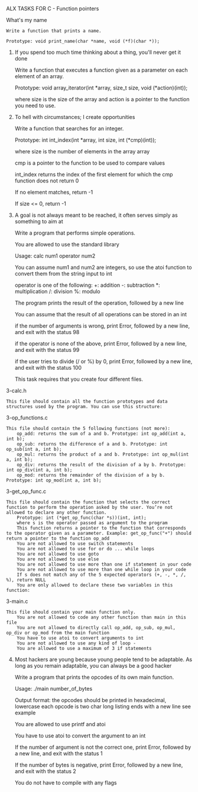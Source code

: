ALX TASKS FOR C - Function pointers

What's my name

    Write a function that prints a name.

    Prototype: void print_name(char *name, void (*f)(char *));

1. If you spend too much time thinking about a thing, you'll never get it done

    Write a function that executes a function given as a parameter on each element of an array.

    Prototype: void array_iterator(int *array, size_t size, void (*action)(int));

    where size is the size of the array and action is a pointer to the function you need to use.

2. To hell with circumstances; I create opportunities

    Write a function that searches for an integer.

    Prototype: int int_index(int *array, int size, int (*cmp)(int));

    where size is the number of elements in the array array

    cmp is a pointer to the function to be used to compare values

    int_index returns the index of the first element for which the cmp function does not return 0

    If no element matches, return -1

    If size <= 0, return -1

3. A goal is not always meant to be reached, it often serves simply as something to aim at

    Write a program that performs simple operations.

    You are allowed to use the standard library

    Usage: calc num1 operator num2

    You can assume num1 and num2 are integers, so use the atoi function to convert them from the string input to int

    operator is one of the following:
        +: addition
        -: subtraction
        *: multiplication
        /: division
        %: modulo

    The program prints the result of the operation, followed by a new line

    You can assume that the result of all operations can be stored in an int

    if the number of arguments is wrong, print Error, followed by a new line, and exit with the status 98

    if the operator is none of the above, print Error, followed by a new line, and exit with the status 99

    if the user tries to divide (/ or %) by 0, print Error, followed by a new line, and exit with the status 100

    This task requires that you create four different files.

3-calc.h

    This file should contain all the function prototypes and data structures used by the program. You can use this structure:

3-op_functions.c

    This file should contain the 5 following functions (not more):
        op_add: returns the sum of a and b. Prototype: int op_add(int a, int b);
        op_sub: returns the difference of a and b. Prototype: int op_sub(int a, int b);
        op_mul: returns the product of a and b. Prototype: int op_mul(int a, int b);
        op_div: returns the result of the division of a by b. Prototype: int op_div(int a, int b);
        op_mod: returns the remainder of the division of a by b. Prototype: int op_mod(int a, int b);

3-get_op_func.c

    This file should contain the function that selects the correct function to perform the operation asked by the user. You’re not allowed to declare any other function.
        Prototype: int (*get_op_func(char *s))(int, int);
        where s is the operator passed as argument to the program
        This function returns a pointer to the function that corresponds to the operator given as a parameter. Example: get_op_func("+") should return a pointer to the function op_add
        You are not allowed to use switch statements
        You are not allowed to use for or do ... while loops
        You are not allowed to use goto
        You are not allowed to use else
        You are not allowed to use more than one if statement in your code
        You are not allowed to use more than one while loop in your code
        If s does not match any of the 5 expected operators (+, -, *, /, %), return NULL
        You are only allowed to declare these two variables in this function:

3-main.c

    This file should contain your main function only.
        You are not allowed to code any other function than main in this file
        You are not allowed to directly call op_add, op_sub, op_mul, op_div or op_mod from the main function
        You have to use atoi to convert arguments to int
        You are not allowed to use any kind of loop -
        You are allowed to use a maximum of 3 if statements

4. Most hackers are young because young people tend to be adaptable. As long as you remain adaptable, you can always be a good hacker

    Write a program that prints the opcodes of its own main function.

    Usage: ./main number_of_bytes

    Output format:
        the opcodes should be printed in hexadecimal, lowercase
        each opcode is two char long
        listing ends with a new line
        see example

    You are allowed to use printf and atoi

    You have to use atoi to convert the argument to an int

    If the number of argument is not the correct one, print Error, followed by a new line, and exit with the status 1

    If the number of bytes is negative, print Error, followed by a new line, and exit with the status 2

    You do not have to compile with any flags

